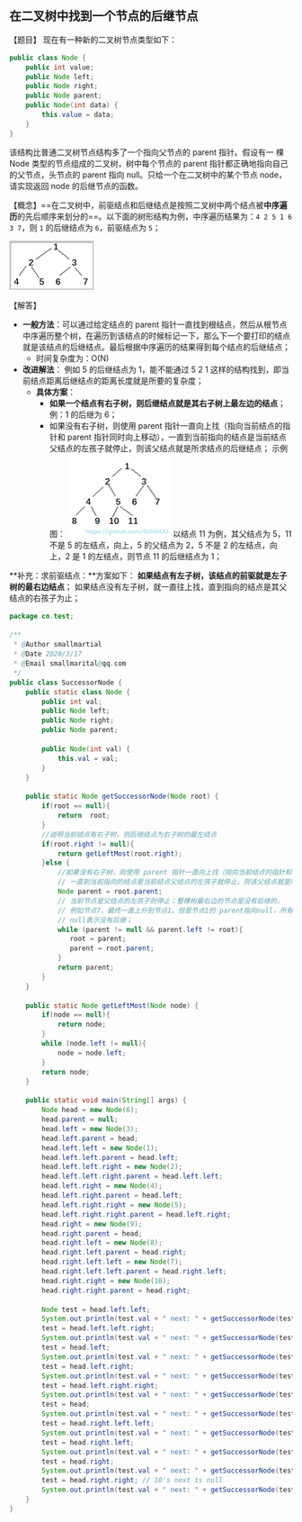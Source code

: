 ## 在二叉树中找到一个节点的后继节点

【题目】 现在有一种新的二叉树节点类型如下：

```java
public class Node { 
    public int value; 
    public Node left;
    public Node right; 
    public Node parent;
    public Node(int data) { 
        this.value = data; 
    }
}
```

该结构比普通二叉树节点结构多了一个指向父节点的 parent 指针。假设有一 棵 Node 类型的节点组成的二叉树，树中每个节点的 parent 指针都正确地指向自己的父节点，头节点的 parent 指向 null。只给一个在二叉树中的某个节点 node，请实现返回 node 的后继节点的函数。

【概念】==在二叉树中，前驱结点和后继结点是按照二叉树中两个结点被**中序遍历**的先后顺序来划分的==。以下面的树形结构为例，中序遍历结果为：`4 2 5 1 6 3 7`，则 `1` 的后继结点为 `6`，前驱结点为 `5`；

![二叉树结构](29%E5%9C%A8%E4%BA%8C%E5%8F%89%E6%A0%91%E4%B8%AD%E6%89%BE%E5%88%B0%E4%B8%80%E4%B8%AA%E8%8A%82%E7%82%B9%E7%9A%84%E5%90%8E%E7%BB%A7%E8%8A%82%E7%82%B9/%E4%BA%8C%E5%8F%89%E6%A0%91%E7%BB%93%E6%9E%84.png)


【解答】

- **一般方法**：可以通过给定结点的 parent 指针一直找到根结点，然后从根节点中序遍历整个树，在遍历到该结点的时候标记一下，那么下一个要打印的结点就是该结点的后继结点。最后根据中序遍历的结果得到每个结点的后继结点；
  - 时间复杂度为：O(N)
- **改进解法**：
  例如 5 的后继结点为 1，能不能通过 5 2 1 这样的结构找到，即当前结点距离后继结点的距离长度就是所要的复杂度；
  - **具体方案**：
    - **如果一个结点有右子树，则后继结点就是其右子树上最左边的结点**；例：1 的后继为 6；
    - 如果没有右子树，则使用 parent 指针一直向上找（指向当前结点的指针和 parent 指针同时向上移动），一直到当前指向的结点是当前结点父结点的左孩子就停止，则该父结点就是所求结点的后继结点；
      示例图：
      ![题目三寻找后继结点示例](29%E5%9C%A8%E4%BA%8C%E5%8F%89%E6%A0%91%E4%B8%AD%E6%89%BE%E5%88%B0%E4%B8%80%E4%B8%AA%E8%8A%82%E7%82%B9%E7%9A%84%E5%90%8E%E7%BB%A7%E8%8A%82%E7%82%B9/%E9%A2%98%E7%9B%AE%E4%B8%89%E5%AF%BB%E6%89%BE%E5%90%8E%E7%BB%A7%E7%BB%93%E7%82%B9%E7%A4%BA%E4%BE%8B.png)
      以结点 11 为例，其父结点为 5，11 不是 5 的左结点，向上，5 的父结点为 2，5 不是 2 的左结点，向上，2 是 1 的左结点，则节点 11 的后继结点为 1；

**补充：求前驱结点：**方案如下：
**如果结点有左子树，该结点的前驱就是左子树的最右边结点**；
如果结点没有左子树，就一直往上找，直到指向的结点是其父结点的右孩子为止；

```java
package cn.test;

/**
 * @Author smallmartial
 * @Date 2020/3/17
 * @Email smallmarital@qq.com
 */
public class SuccessorNode {
    public static class Node {
        public int val;
        public Node left;
        public Node right;
        public Node parent;

        public Node(int val) {
            this.val = val;
        }
    }

    public static Node getSuccessorNode(Node root) {
        if(root == null){
            return  root;
        }
        //说明当前结点有右子树，则后继结点为右子树的最左结点
        if(root.right != null){
            return getLeftMost(root.right);
        }else {
            //如果没有右子树，则使用 parent 指针一直向上找（指向当前结点的指针和 parent 指针同时向上移动），
            // 一直到当前指向的结点是当前结点父结点的左孩子就停止，则该父结点就是所求结点的后继结点；
            Node parent = root.parent;
            // 当前节点是父结点的左孩子则停止；整棵树最右边的节点是没有后继的，
            // 例如节点7，最终一直上升到节点1，但是节点1的 parent指向null，所有最后返回
            // null表示没有后继；
            while (parent != null && parent.left != root){
               root = parent;
               parent = root.parent;
            }
            return parent;
        }
    }

    public static Node getLeftMost(Node node) {
        if(node == null){
            return node;
        }
        while (node.left != null){
            node = node.left;
        }
        return node;
    }

    public static void main(String[] args) {
        Node head = new Node(6);
        head.parent = null;
        head.left = new Node(3);
        head.left.parent = head;
        head.left.left = new Node(1);
        head.left.left.parent = head.left;
        head.left.left.right = new Node(2);
        head.left.left.right.parent = head.left.left;
        head.left.right = new Node(4);
        head.left.right.parent = head.left;
        head.left.right.right = new Node(5);
        head.left.right.right.parent = head.left.right;
        head.right = new Node(9);
        head.right.parent = head;
        head.right.left = new Node(8);
        head.right.left.parent = head.right;
        head.right.left.left = new Node(7);
        head.right.left.left.parent = head.right.left;
        head.right.right = new Node(10);
        head.right.right.parent = head.right;

        Node test = head.left.left;
        System.out.println(test.val + " next: " + getSuccessorNode(test).val);
        test = head.left.left.right;
        System.out.println(test.val + " next: " + getSuccessorNode(test).val);
        test = head.left;
        System.out.println(test.val + " next: " + getSuccessorNode(test).val);
        test = head.left.right;
        System.out.println(test.val + " next: " + getSuccessorNode(test).val);
        test = head.left.right.right;
        System.out.println(test.val + " next: " + getSuccessorNode(test).val);
        test = head;
        System.out.println(test.val + " next: " + getSuccessorNode(test).val);
        test = head.right.left.left;
        System.out.println(test.val + " next: " + getSuccessorNode(test).val);
        test = head.right.left;
        System.out.println(test.val + " next: " + getSuccessorNode(test).val);
        test = head.right;
        System.out.println(test.val + " next: " + getSuccessorNode(test).val);
        test = head.right.right; // 10's next is null
        System.out.println(test.val + " next: " + getSuccessorNode(test));
    }
}
```

